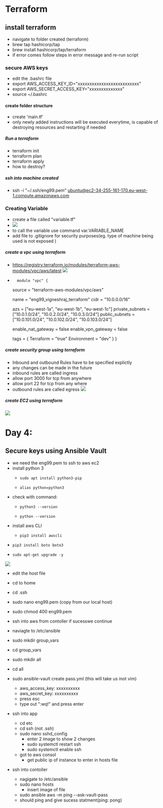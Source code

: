# Terraform

## install terraform
- navigate to folder created (terraform)
- brew tap hashicorp/tap
- brew install hashicorp/tap/terraform
- if error comes follow steps in error message and re-run script
### secure AWS keys
- edit the .bashrc file
- export AWS_ACCESS_KEY_ID="xxxxxxxxxxxxxxxxxxxxxxxxxx"
- export AWS_SECRET_ACCESS_KEY="xxxxxxxxxxxxxx"
- source ~/.bashrc
#### create folder structure

- create 'main.tf'
- only newly added instructions will be executed everytime, is capable of destroying resources and restarting if needed

##### Run a terraform
- terraform init
- terraform plan
- terraform apply
- how to destroy?


##### ssh into machine created
-   ssh -i "~/.ssh/eng99.pem" ubuntu@ec2-34-255-161-170.eu-west-1.compute.amazonaws.com

### Creating Variable
- create a file called "variable.tf"
- ![](pics/variable_terraform.png)
- to call the variable use command var.VARIABLE_NAME
- add file to .gitignore for security purposes(eg. type of machine being used is not exposed  )
##### create a vpc using terraform
- https://registry.terraform.io/modules/terraform-aws-modules/vpc/aws/latest
![](pics/vpc_terraform.png)
-       module "vpc" {
  source = "terraform-aws-modules/vpc/aws"

  name = "eng99_vigneshraj_terraform"
  cidr = "10.0.0.0/16"

  azs             = ["eu-west-1a", "eu-west-1b", "eu-west-1c"]
  private_subnets = ["10.0.1.0/24", "10.0.2.0/24", "10.0.3.0/24"]
  public_subnets  = ["10.0.101.0/24", "10.0.102.0/24", "10.0.103.0/24"]

  enable_nat_gateway = false
  enable_vpn_gateway = false

  tags = {
    Terraform = "true"
    Environment = "dev"
  }
}
##### create security group using terraform
- Inbound and outbound Rules have to be specified explictly
- any changes can be made in the future
- inbound rules are called ingress
- allow port 3000 for tcp from anywhere
- allow port 22 for tcp from any where
- outbound rules are called egress
![](pics/security_group_terraform.png)




##### create EC2 using terraform
![](pics/ec2_terraform.png)

# Day 4:

## Secure keys using Ansible Vault
- we need the eng99.pem to ssh to aws ec2
- install python 3
  -     sudo apt install python3-pip
  -     alias python=python3
- check with command:
  -     python3 --version
  -     python --version
- install aws CLI
  -     pip3 install awscli
-     pip3 install boto boto3
-     sudo apt-get upgrade -y
![](pics/ansible_vault_key/set_up_vault.png)

- edit the host file

- cd to home
- cd .ssh
- sudo nano eng99.pem (copy from our local host)
- sudo chmod 400 eng99.pem
- ssh into aws from contoller if sucesswe continue
- naviagte to /etc/ansible
- sudo mkdir group_vars
- cd group_vars
- sudo mkdir all
- cd all
- sudo ansible-vault create pass.yml (this will take us inot vim)
  - aws_access_key: xxxxxxxxxx
  - aws_secret_key: xxxxxxxxxx
  - press esc 
  - type out ":wq!" and press enter

- ssh into app
  - cd etc
  - cd ssh  (not .ssh)
  - sudo nano sshd_config
    - enter 2 image to show 2 changes
    - sudo systemctl restart ssh
    - sudo systemctl enable ssh
  - got to aws consol
    - get public ip of instance to enter in hosts file

- ssh into contoller
  - nagigate to /etc/ansible
  - sudo nano hosts
    - insert image of file
  - sudo ansible aws -m ping --ask-vault-pass
  - should ping and give sucess statment(ping: pong)

